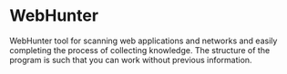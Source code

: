 # WebHunter
WebHunter  tool for scanning web applications and networks and easily completing the process of collecting knowledge. The structure of the program is such that you can work without previous information.
